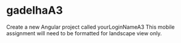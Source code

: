 # gadelhaA3
Create a new Angular project called yourLoginNameA3 This mobile assignment will need to be formatted for landscape view only.
